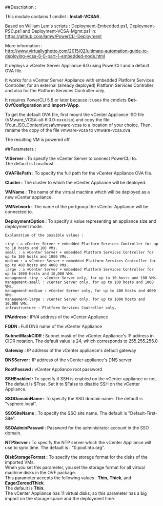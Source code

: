 ##Description :

This module contains 1 cmdlet : **Install-VCSA6** .

Based on William Lam's scripts : Deployment-Embedded.ps1, Deployment-PSC.ps1 and Deployment-VCSA-Mgmt.ps1 in: https://github.com/lamw/PowerCLI-Deployment

More information :  
http://www.virtuallyghetto.com/2015/02/ultimate-automation-guide-to-deploying-vcsa-6-0-part-1-embedded-node.html

It deploys a vCenter Server Appliance 6.0 using PowerCLI and a default OVA file.

It works for a vCenter Server Appliance with embedded Platform Services Controller, for an external (already deployed) Platform Services Controller and also for the Platform Services Controller only.

It requires PowerCLI 5.8 or later because it uses the cmdlets **Get-OvfConfiguration** and **Import-VApp**.

To get the default OVA file, first mount the vCenter Appliance ISO file (VMware_VCSA-all-6.0.0-xxxx.iso) and copy the file \Your_ISO_Content\vcsa\vmware-vcsa to a location of your choice. Then, rename the copy of the file vmware-vcsa to vmware-vcsa.ova .

The resulting VM is powered off.

##Parameters :

**VIServer :** To specify the vCenter Server to connect PowerCLI to.  
The default is Localhost.

**OVAFilePath :** To specify the full path for the vCenter Appliance OVA file.

**Cluster :** The cluster to which the vCenter Appliance will be deployed.

**VMName :** The name of the virtual machine which will be deployed as a new vCenter appliance.

**VMNetwork :** The name of the portgroup the vCenter Appliance will be connected to.

**DeploymentOption :** To specify a value representing an appliance size and deployment mode.

    Explanation of the possible values :

    tiny : a vCenter Server + embedded Platform Services Controller for up to 10 hosts and 100 VMs.
    small : a vCenter Server + embedded Platform Services Controller for up to 100 hosts and 1000 VMs.
    medium : a vCenter Server + embedded Platform Services Controller for up to 400 hosts and 4000 VMs.
    large : a vCenter Server + embedded Platform Services Controller for up to 1000 hosts and 10,000 VMs.
    management-tiny : vCenter Server only, for up to 10 hosts and 100 VMs.
    management-small : vCenter Server only, for up to 100 hosts and 1000 VMs.
    management-medium : vCenter Server only, for up to 400 hosts and 4000 VMs.
    management-large : vCenter Server only, for up to 1000 hosts and 10,000 VMs.
    infrastructure : Platform Services Controller only.

**IPAddress :** IPV4 address of the vCenter Appliance

**FQDN :** Full DNS name of the vCenter Appliance

**SubnetMaskCIDR :** Subnet mask of the vCenter Appliance's IP address in CIDR notation. The default value is 24, which corresponds to 255.255.255.0

**Gateway :** IP address of the vCenter appliance's default gateway

**DNSServer :** IP address of the vCenter appliance's DNS server

**RootPasswd :** vCenter Appliance root password

**SSHEnabled :** To specify if SSH is enabled on the vCenter appliance or not.
    The default is $True.
    Set it to $False to disable SSH on the vCenter Appliance.

**SSODomainName :** To specify the SSO domain name.
    The default is "vsphere.local".

**SSOSiteName :** To specify the SSO site name.
    The default is "Default-First-Site".

**SSOAdminPasswd :** Password for the administrator account in the SSO domain.

**NTPServer :** To specify the NTP server which the vCenter Appliance will use to sync time.
    The default is : "0.pool.ntp.org".

**DiskStorageFormat :** To specify the storage format for the disks of the imported VMs.  
When you set this parameter, you set the storage format for all virtual machine disks in the OVF package.  
This parameter accepts the following values : **Thin**, **Thick**, and **EagerZeroedThick**.  
The default is **Thin**.  
The vCenter Appliance has 11 virtual disks, so this parameter has a big impact on the storage space and the deployment time.
